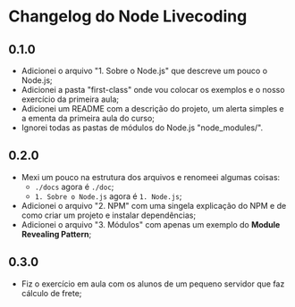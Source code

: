 # Changelog do Node Livecoding

## 0.1.0

- Adicionei o arquivo "1. Sobre o Node.js" que descreve um pouco o Node.js;
- Adicionei a pasta "first-class" onde vou colocar os exemplos e o nosso
  exercício da primeira aula;
- Adicionei um README com a descrição do projeto, um alerta simples e a ementa
  da primeira aula do curso;
- Ignorei todas as pastas de módulos do Node.js "node_modules/".

## 0.2.0

- Mexi um pouco na estrutura dos arquivos e renomeei algumas coisas:
  - `./docs` agora é `./doc`;
  - `1. Sobre o Node.js` agora é `1. Node.js`;
- Adicionei o arquivo "2. NPM" com uma singela explicação do NPM e de como criar
  um projeto e instalar dependências;
- Adicionei o arquivo "3. Módulos" com apenas um exemplo do **Module Revealing
  Pattern**;

## 0.3.0

- Fiz o exercício em aula com os alunos de um pequeno servidor que faz cálculo
  de frete;
